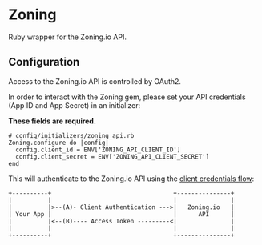 # Zoning

Ruby wrapper for the Zoning.io API.

## Configuration

Access to the Zoning.io API is controlled by OAuth2.

In order to interact with the Zoning gem, please set your API credentials (App
ID and App Secret) in an initializer:

**These fields are required.**

    # config/initializers/zoning_api.rb
    Zoning.configure do |config|
      config.client_id = ENV['ZONING_API_CLIENT_ID']
      config.client_secret = ENV['ZONING_API_CLIENT_SECRET']
    end

This will authenticate to the Zoning.io API using the [client credentials
flow](http://tools.ietf.org/html/rfc6749#section-4.4):

    +----------+                                  +---------------+
    |          |                                  |               |
    |          |>--(A)- Client Authentication --->|   Zoning.io   |
    | Your App |                                  |      API      |
    |          |<--(B)---- Access Token ---------<|               |
    |          |                                  |               |
    +----------+                                  +---------------+
